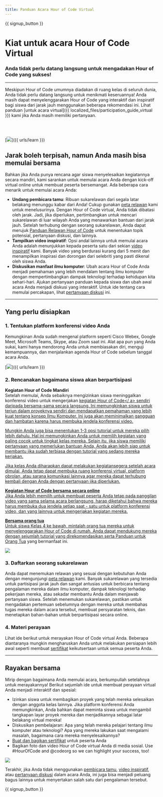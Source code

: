 ```yaml
---
title: Panduan Acara Hour of Code Virtual
---
```


{{ signup_button }}

# Kiat untuk acara Hour of Code Virtual

### Anda tidak perlu datang langsung untuk mengadakan Hour of Code yang sukses!

***

Meskipun Hour of Code umumnya diadakan di ruang kelas di seluruh dunia, Anda tidak perlu datang langsung untuk menikmati keseruannya! Anda masih dapat menyelenggarakan Hour of Code yang interaktif dan inspiratif bagi siswa dari jarak jauh menggunakan beberapa rekomendasi ini.  Lihat panduan [untuk acara virtual]({{ localized_files/participation_guide_virtual }}) kami jika Anda masih memiliki pertanyaan.

<br><br>

[<img src="/images/fit-600/Marketing/pexels-andrea-piacquadio-3762940.jpg" />]({{ urls/learn }})

## Jarak boleh terpisah, namun Anda masih bisa memulai bersama
Bahkan jika Anda punya rencana agar siswa menyelesaikan kegiatannya secara mandiri, kami sarankan untuk memulai acara Anda dengan kick-off virtual online untuk membuat peserta bersemangat. Ada beberapa cara menarik untuk memulai acara Anda: 

<ul>
<li><b>Undang pembicara tamu</b>: Ribuan sukarelawan dari segala latar belakang menunggu kabar dari Anda! Cukup gunakan <a href="https://code.org/volunteer/local">peta relawan</a> kami untuk menelusurinya. Dengan Hour of Code virtual, Anda tidak dibatasi oleh jarak. Jadi, jika diperlukan, pertimbangkan untuk mencari sukarelawan di luar wilayah Anda yang menawarkan bantuan dari jarak jauh. Setelah terhubung dengan seorang sukarelawan, Anda dapat merujuk <a href="http://hourofcode.com/us/how-to/volunteers">Panduan Relawan Hour of Code</a> untuk menentukan topik potensial, pertanyaan diskusi, dan lainnya.</li> 
<li><b>Tampilkan video inspiratif</b>: Opsi andal lainnya untuk memulai acara Anda adalah menunjukkan kepada peserta satu dari sekian <a href="http://hourofcode.com/us/promote/resources#videos">video inspiratif</a> kami. Banyak video yang berdurasi kurang dari 5 menit dan menampilkan inspirasi dan dorongan dari selebriti yang pasti dikenal oleh siswa Anda.</li> 
<li><b>Diskusikan manfaat ilmu komputer</b>: Ubah acara Hour of Code Anda menjadi pemahaman yang lebih mendalam tentang ilmu komputer dengan mempertimbangkan dampak teknologi terhadap kehidupan kita sehari-hari. Ajukan pertanyaan panduan kepada siswa dan ubah awal acara Anda menjadi diskusi yang interaktif. Untuk ide tentang cara memulai percakapan, lihat <a href="https://code.org/csforgood#prompts">pertanyaan diskusi</a> ini.</li>
</ul>

---

## Yang perlu disiapkan

### 1. Tentukan platform konferensi video Anda
Kemungkinan Anda sudah mengenal platform seperti Cisco Webex, Google Meet, Microsoft Teams, Skype, atau Zoom saat ini. Alat apa pun yang Anda sukai, kami hanya mendorong Anda untuk membiasakan diri, menguji kemampuannya, dan menjalankan agenda Hour of Code sebelum tanggal acara Anda.

[<img src="/images/fit-600/Marketing/photo-of-boy-video-calling-with-a-woman-4145197.jpg" />]({{ urls/learn }})

### 2. Rencanakan bagaimana siswa akan berpartisipasi
**Kegiatan Hour of Code Mandiri**<br> Setelah memulai, Anda sebaiknya mengizinkan siswa meninggalkan konferensi video untuk mengerjakan <a href="https://hourofcode.com/us/learn">kegiatan Hour of Code</ a> sendiri daripada bersama-sama secara langsung. Ini memungkinkan siswa untuk terjun dalam proyeknya sendiri dan mendapatkan pemahaman yang lebih kuat tentang konsep Ilmu Komputer. Ini juga akan meminimalkan gangguan dan hambatan karena harus membuka jendela konferensi video. </p> 

<p spaces-before="0">
  Mungkin Anda juga bisa menentukan 1-3 opsi tutorial untuk mereka pilih lebih dahulu. Hal ini memungkinkan Anda untuk memilih kegiatan yang paling cocok untuk tingkat kelas mereka. Selain itu, jika siswa memiliki pertanyaan yang memerlukan bantuan Anda, Anda akan lebih siap untuk membantu jika sudah terbiasa dengan tutorial yang sedang mereka kerjakan.
</p>

<p spaces-before="0">
  Jika kelas Anda diharapkan dapat melakukan kegiatansegera setelah acara dimulai, Anda tetap dapat membuka ruang konferensi virtual, platform obrolan, atau sarana komunikasi lainnya agar mereka dapat terhubung kembali dengan Anda dengan pertanyaan jika diperlukan.
</p>

<p spaces-before="0">
  <strong x-id="1">Kegiatan Hour of Code bersama secara online</strong><br> Jika Anda lebih memilih untuk membuat peserta Anda tetap pada panggilan video yang sama selama acara berlangsung, harap diketahui bahwa mereka harus membuka dua jendela setiap saat - satu untuk platform konferensi video, dan yang lainnya untuk mengerjakan kegiatan mereka.
</p>

<p spaces-before="0">
  <strong x-id="1">Bersama orang tua</strong><br> Untuk siswa Kelas 4 ke bawah, mintalah orang tua mereka untuk menyelenggarakan Hour of Code di rumah. Anda dapat mendukung mereka dengan sejumlah tutorial yang direkomendasikan serta <a href="https://hourofcode.com/us/how-to/parents">Panduan untuk Orang Tua</a> yang bermanfaat ini.
</p>

<p spaces-before="0">
  <a href="https://hourofcode.com/us/how-to/parents"><img src="/images/fit-600/Marketing//happy-father-and-child-browsing-laptop-in-bedroom-4545778.jpg" /></a>
</p>

<h3 spaces-before="0">
  3. Daftarkan seorang sukarelawan
</h3>

<p spaces-before="0">
  Anda dapat menemukan relawan yang sesuai dengan kebutuhan Anda dengan mengunjungi <a href="https://code.org/volunteer/local">peta relawan</a> kami. Banyak sukarelawan yang tersedia untuk partisipasi jarak jauh dan sangat antusias untuk berbicara tentang pengalaman mereka dalam ilmu komputer, dampak teknologi terhadap pekerjaan mereka, atau sekadar membantu Anda dalam menjawab pertanyaan siswa. Setelah menemukan sukarelawan, pastikan untuk mengadakan pertemuan sebelumnya dengan mereka untuk membahas tugas mereka dalam acara tersebut, membuat persyaratan teknis, dan menetapkan bahan-bahan untuk berpartisipasi secara online.
</p>

<h3 spaces-before="0">
  4. Materi perayaan
</h3>

<p spaces-before="0">
  Lihat ide berikut untuk merayakan Hour of Code virtual Anda. Beberapa diantaranya mungkin mengharuskan Anda untuk melakukan persiapan lebih awal seperti membuat <a href="https://code.org/certificates">sertifikat</a> keikutsertaan untuk semua peserta Anda.
</p>

<hr />

<h2 spaces-before="0">
  Rayakan bersama
</h2>

<p spaces-before="0">
  Mirip dengan bagaimana Anda memulai acara, berkumpullah setelahnya untuk merayakannya! Berikut sejumlah ide untuk membuat perayaan virtual Anda menjadi interaktif dan spesial:
</p>

<ul>
  <li>
    Izinkan siswa untuk membagikan proyek yang telah mereka selesaikan dengan anggota kelas lainnya. Jika platform konferensi Anda memungkinkan, Anda bahkan dapat meminta siswa untuk mengambil tangkapan layar proyek mereka dan menjadikannya sebagai latar belakang virtual mereka!
  </li>
  <li>
    Diskusikan pembelajaran: Apa yang telah mereka pelajari tentang ilmu komputer atau teknologi? Apa yang mereka lakukan saat mengalami masalah, bagaimana cara mereka menyelesaikannya?
  </li>
  <li>
    <a href="https://code.org/certificates">Buat dan bagikan sertifikat</a> untuk peserta Anda
  </li>
  <li>
    Bagikan foto dan video Hour of Code virtual Anda di media sosial. Use #HourOfCode and @codeorg so we can highlight your success, too!
  </li>
</ul>

<p spaces-before="0">
  <a href="{{ urls/learn }}"><img src="/images/fit-600/Marketing/g8TUlHzF.jpeg" /></a>
</p>

<p spaces-before="0">
  Terakhir, jika Anda tidak menggunakan <a href="https://code.org/volunteer/local">pembicara tamu</a>, <a href="https ://hourofcode.com/us/promote/resources#">video inspiratif</a>, atau <a href="https://code.org/csforgood#prompts" mark=" crwd-mark">pertanyaan diskusi</a> dalam acara Anda, ini juga bisa menjadi peluang bagus lainnya untuk menyertakan salah satu dari pengalaman tersebut.
</p>

<p spaces-before="0">
  {{ signup_button }}
</p>
